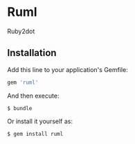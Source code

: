 # Ruml

Ruby2dot

## Installation

Add this line to your application's Gemfile:

```ruby
gem 'ruml'
```

And then execute:

    $ bundle

Or install it yourself as:

    $ gem install ruml
